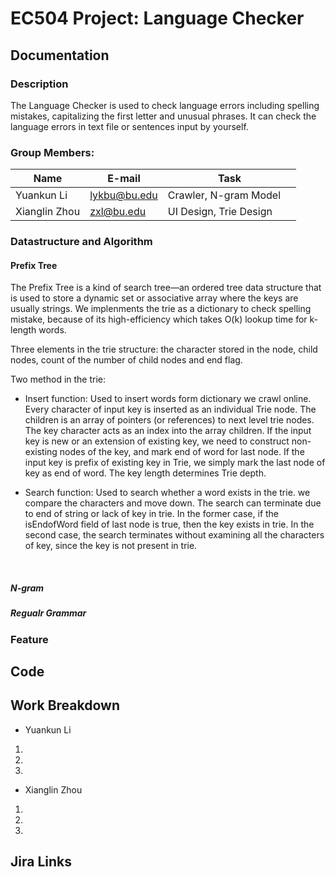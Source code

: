 # EC504 Project: Language Checker

## Documentation

### Description

  The Language Checker is used to check language errors including spelling mistakes, capitalizing the first letter and unusual phrases. It can check the language errors in text file or sentences input by yourself.

### Group Members:

| Name          | E-mail      | Task                       |
| ------------- |-------------|----------------------------|
| Yuankun Li    | lykbu@bu.edu|  Crawler, N-gram Model     |
| Xianglin Zhou | zxl@bu.edu  |  UI Design, Trie Design    |


### Datastructure and Algorithm
#### Prefix Tree
  The Prefix Tree is a kind of search tree—an ordered tree data structure that is used to store a dynamic set or associative array where the keys are usually strings. We implenments the trie as a dictionary to check spelling mistake, because of its high-efficiency which takes O(k) lookup time for k-length words. 
  
  Three elements in the trie structure: the character stored in the node, child nodes, count of the number of child nodes and end flag. 
  
  Two method in the trie: 
  
  * Insert function: Used to insert words form dictionary we crawl online. Every character of input key is inserted as an individual Trie node. The children is an array of pointers (or references) to next level trie nodes. The key character acts as an index into the array children. If the input key is new or an extension of existing key, we need to construct non-existing nodes of the key, and mark end of word for last node. If the input key is prefix of existing key in Trie, we simply mark the last node of key as end of word. The key length determines Trie depth. 
  
  * Search function: Used to search whether a word exists in the trie. we compare the characters and move down. The search can terminate due to end of string or lack of key in trie. In the former case, if the isEndofWord field of last node is true, then the key exists in trie. In the second case, the search terminates without examining all the characters of key, since the key is not present in trie.


  
##### N-gram
##### Regualr Grammar

### Feature



## Code



## Work Breakdown
* Yuankun Li

 1.
 2.
 3.
  
* Xianglin Zhou

 1.
 2.
 3.

## Jira Links

